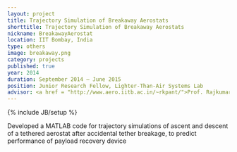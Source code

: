 ```yaml
---
layout: project
title: Trajectory Simulation of Breakaway Aerostats
shorttitle: Trajectory Simulation of Breakaway Aerostats
nickname: BreakawayAerostat
location: IIT Bombay, India
type: others
image: breakaway.png
category: projects
published: true
year: 2014
duration: September 2014 – June 2015
position: Junior Research Fellow, Lighter-Than-Air Systems Lab
advisor: <a href = "http://www.aero.iitb.ac.in/~rkpant/">Prof. Rajkumar Pant</a>
---
```

{% include JB/setup %}

Developed a MATLAB code for trajectory simulations of ascent and descent of a tethered aerostat after accidental tether breakage, to predict performance of payload recovery device<br>
<!-- Publication: A. Kshirsagar, R. Pant, K. Bodi, “Dynamic simulation of breakaway aerostat with emergency deflation valves”, 16th AIAA Aviation Technology, Integration and Operations Conference, AIAA Aviation, Washington D.C., USA, 13-17 June 2016 <a href = "http://arc.aiaa.org/doi/abs/10.2514/6.2016-4225"> Link </a> <br>
<br>
<br>
<br>
<br>
<br>
<br> -->